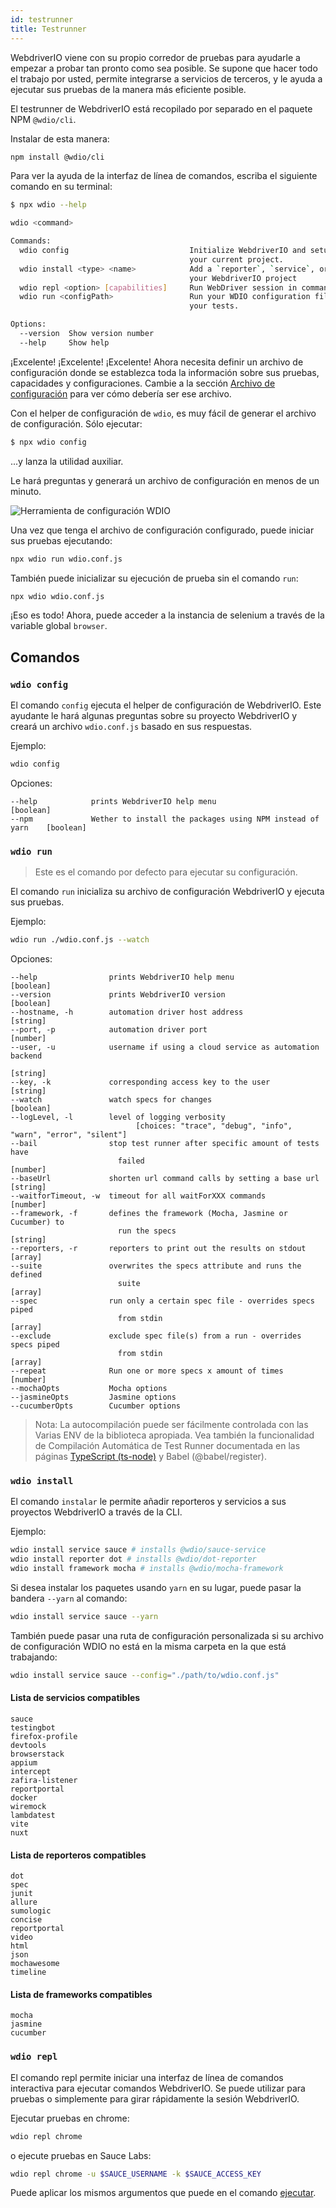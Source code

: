 ```yaml
---
id: testrunner
title: Testrunner
---
```


WebdriverIO viene con su propio corredor de pruebas para ayudarle a empezar a probar tan pronto como sea posible. Se supone que hacer todo el trabajo por usted, permite integrarse a servicios de terceros, y le ayuda a ejecutar sus pruebas de la manera más eficiente posible.

El testrunner de WebdriverIO está recopilado por separado en el paquete NPM `@wdio/cli`.

Instalar de esta manera:

```sh npm2yarn
npm install @wdio/cli
```

Para ver la ayuda de la interfaz de línea de comandos, escriba el siguiente comando en su terminal:

```sh
$ npx wdio --help

wdio <command>

Commands:
  wdio config                           Initialize WebdriverIO and setup configuration in
                                        your current project.
  wdio install <type> <name>            Add a `reporter`, `service`, or `framework` to
                                        your WebdriverIO project
  wdio repl <option> [capabilities]     Run WebDriver session in command line
  wdio run <configPath>                 Run your WDIO configuration file to initialize
                                        your tests.

Options:
  --version  Show version number                                       [boolean]
  --help     Show help                                                 [boolean]
```

¡Excelente! ¡Excelente! ¡Excelente! Ahora necesita definir un archivo de configuración donde se establezca toda la información sobre sus pruebas, capacidades y configuraciones. Cambie a la sección [Archivo de configuración](configurationfile)  para ver cómo debería ser ese archivo.

Con el helper de configuración de `wdio`, es muy fácil de generar el archivo de configuración. Sólo ejecutar:

```sh
$ npx wdio config
```

...y lanza la utilidad auxiliar.

Le hará preguntas y generará un archivo de configuración en menos de un minuto.

![Herramienta de configuración WDIO](/img/config-utility.gif)

Una vez que tenga el archivo de configuración configurado, puede iniciar sus pruebas ejecutando:

```sh
npx wdio run wdio.conf.js
```

También puede inicializar su ejecución de prueba sin el comando `run`:

```sh
npx wdio wdio.conf.js
```

¡Eso es todo! Ahora, puede acceder a la instancia de selenium a través de la variable global `browser`.

## Comandos

### `wdio config`

El comando `config` ejecuta el helper de configuración de WebdriverIO. Este ayudante le hará algunas preguntas sobre su proyecto WebdriverIO y creará un archivo `wdio.conf.js` basado en sus respuestas.

Ejemplo:

```sh
wdio config
```

Opciones:

```
--help            prints WebdriverIO help menu                                [boolean]
--npm             Wether to install the packages using NPM instead of yarn    [boolean]
```

### `wdio run`

> Este es el comando por defecto para ejecutar su configuración.

El comando `run` inicializa su archivo de configuración WebdriverIO y ejecuta sus pruebas.

Ejemplo:

```sh
wdio run ./wdio.conf.js --watch
```

Opciones:

```
--help                prints WebdriverIO help menu                   [boolean]
--version             prints WebdriverIO version                     [boolean]
--hostname, -h        automation driver host address                  [string]
--port, -p            automation driver port                          [number]
--user, -u            username if using a cloud service as automation backend
                                                                        [string]
--key, -k             corresponding access key to the user            [string]
--watch               watch specs for changes                        [boolean]
--logLevel, -l        level of logging verbosity
                            [choices: "trace", "debug", "info", "warn", "error", "silent"]
--bail                stop test runner after specific amount of tests have
                        failed                                          [number]
--baseUrl             shorten url command calls by setting a base url [string]
--waitforTimeout, -w  timeout for all waitForXXX commands             [number]
--framework, -f       defines the framework (Mocha, Jasmine or Cucumber) to
                        run the specs                                   [string]
--reporters, -r       reporters to print out the results on stdout     [array]
--suite               overwrites the specs attribute and runs the defined
                        suite                                            [array]
--spec                run only a certain spec file - overrides specs piped
                        from stdin                                       [array]
--exclude             exclude spec file(s) from a run - overrides specs piped
                        from stdin                                       [array]
--repeat              Run one or more specs x amount of times            [number]
--mochaOpts           Mocha options
--jasmineOpts         Jasmine options
--cucumberOpts        Cucumber options
```

> Nota: La autocompilación puede ser fácilmente controlada con las Varias ENV de la biblioteca apropiada. Vea también la funcionalidad de Compilación Automática de Test Runner documentada en las páginas [TypeScript (ts-node)](typescript) y Babel (@babel/register).

### `wdio install`
El comando `instalar` le permite añadir reporteros y servicios a sus proyectos WebdriverIO a través de la CLI.

Ejemplo:

```sh
wdio install service sauce # installs @wdio/sauce-service
wdio install reporter dot # installs @wdio/dot-reporter
wdio install framework mocha # installs @wdio/mocha-framework
```

Si desea instalar los paquetes usando `yarn` en su lugar, puede pasar la bandera `--yarn` al comando:

```sh
wdio install service sauce --yarn
```

También puede pasar una ruta de configuración personalizada si su archivo de configuración WDIO no está en la misma carpeta en la que está trabajando:

```sh
wdio install service sauce --config="./path/to/wdio.conf.js"
```

#### Lista de servicios compatibles

```
sauce
testingbot
firefox-profile
devtools
browserstack
appium
intercept
zafira-listener
reportportal
docker
wiremock
lambdatest
vite
nuxt
```

#### Lista de reporteros compatibles

```
dot
spec
junit
allure
sumologic
concise
reportportal
video
html
json
mochawesome
timeline
```

#### Lista de frameworks compatibles

```
mocha
jasmine
cucumber
```

### `wdio repl`

El comando repl permite iniciar una interfaz de línea de comandos interactiva para ejecutar comandos WebdriverIO. Se puede utilizar para pruebas o simplemente para girar rápidamente la sesión WebdriverIO.

Ejecutar pruebas en chrome:

```sh
wdio repl chrome
```

o ejecute pruebas en Sauce Labs:

```sh
wdio repl chrome -u $SAUCE_USERNAME -k $SAUCE_ACCESS_KEY
```

Puede aplicar los mismos argumentos que puede en el comando [ejecutar](#wdio-run).
